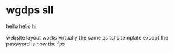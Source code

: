 # wgdps sll
hello hello hi

website layout works virtually the same as tsl's template except the password is now the fps
